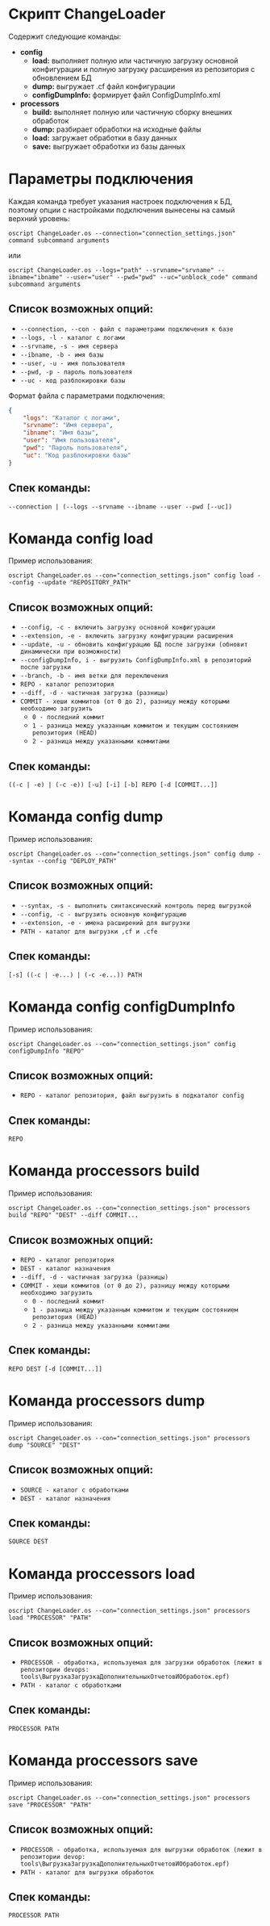 # Скрипт ChangeLoader
Содержит следующие команды:
- **config**
	- **load:** выполняет полную или частичную загрузку основной конфигурации и полную загрузку расширения из репозитория с обновлением БД
	- **dump:** выгружает .cf файл конфигурации
	- **configDumpInfo:** формирует файл ConfigDumpInfo.xml
- **processors**
	- **build:** выполняет полную или частичную сборку внешних обработок
	- **dump:** разбирает обработки на исходные файлы
	- **load:** загружает обработки в базу данных
	- **save:** выгружает обработки из базы данных

# Параметры подключения
Каждая команда требует указания настроек подключения к БД, поэтому опции с настройками подключения вынесены на самый верхний уровень:
```shell
oscript ChangeLoader.os --connection="connection_settings.json" command subcommand arguments
```
или

```shell
oscript ChangeLoader.os --logs="path" --srvname="srvname" --ibname="ibname" --user="user" --pwd="pwd" --uc="unblock_code" command subcommand arguments
```

## Список возможных опций:
- `--connection, --con - файл с параметрами подключения к базе`
- `--logs, -l - каталог с логами`
- `--srvname, -s - имя сервера`
- `--ibname, -b - имя базы`
- `--user, -u - имя пользователя`
- `--pwd, -p - пароль пользователя`
- `--uc - код разблокировки базы`

Формат файла с параметрами подключения:

```json
{
    "logs": "Каталог с логами",
    "srvname": "Имя сервера",
    "ibname": "Имя базы",
    "user": "Имя пользователя",
    "pwd": "Пароль пользователя",
    "uc": "Код разблокировки базы"
}

```
## Спек команды:
```shell
--connection | (--logs --srvname --ibname --user --pwd [--uc])
```

# Команда config load
Пример использования:
```shell
oscript ChangeLoader.os --con="connection_settings.json" config load --config --update "REPOSITORY_PATH"
```
## Список возможных опций:

- `--config, -c - включить загрузку основной конфигурации`
- `--extension, -e - включить загрузку конфигурации расширения`
- `--update, -u - обновить конфигурацию БД после загрузки (обновит динамически при возможности)`
- `--configDumpInfo, i - выгрузить ConfigDumpInfo.xml в репозиторий после загрузки`
- `--branch, -b - имя ветки для переключения`
- `REPO - каталог репозитория`
- `--diff, -d - частичная загрузка (разницы)`
- `COMMIT - хеши коммитов (от 0 до 2), разницу между которыми необходимо загрузить`
	- `0 - последний коммит`
	- `1 - разница между указанным коммитом и текущим состоянием репозитория (HEAD)`
	- `2 - разница между указанными коммитами`

## Спек команды:
```shell
((-c | -e) | (-c -e)) [-u] [-i] [-b] REPO [-d [COMMIT...]]
```

# Команда config dump
Пример использования:
```shell
oscript ChangeLoader.os --con="connection_settings.json" config dump --syntax --config "DEPLOY_PATH"
```
## Список возможных опций:
- `--syntax, -s - выполнить синтаксический контроль перед выгрузкой`
- `--config, -c - выгрузить основную конфигурацию`
- `--extension, -e - имена расширений для выгрузки`
- `PATH - каталог для выгрузки ,cf и .cfe`

## Спек команды:
```shell
[-s] ((-c | -e...) | (-c -e...)) PATH
```

# Команда config configDumpInfo
Пример использования:
```shell
oscript ChangeLoader.os --con="connection_settings.json" config configDumpInfo "REPO"
```

## Список возможных опций:
- `REPO - каталог репозитория, файл выгрузить в подкаталог config`

## Спек команды:
```shell
REPO
```

# Команда proccessors build
Пример использования:
```shell
oscript ChangeLoader.os --con="connection_settings.json" processors build "REPO" "DEST" --diff COMMIT...
```
## Список возможных опций:
- `REPO - каталог репозитория`
- `DEST - каталог назначения`
- `--diff, -d - частичная загрузка (разницы)`
- `COMMIT - хеши коммитов (от 0 до 2), разницу между которыми необходимо загрузить`
	- 	`0 - последний коммит`
	- 	`1 - разница между указанным коммитом и текущим состоянием репозитория (HEAD)`
	- 	`2 - разница между указанными коммитами`

## Спек команды:
```shell
REPO DEST [-d [COMMIT...]]
```

# Команда proccessors dump
Пример использования:
```shell
oscript ChangeLoader.os --con="connection_settings.json" processors dump "SOURCE" "DEST"
```
## Список возможных опций:
- `SOURCE - каталог c обработками`
- `DEST - каталог назначения`

## Спек команды:
```shell
SOURCE DEST
```

# Команда proccessors load
Пример использования:
```shell
oscript ChangeLoader.os --con="connection_settings.json" processors load "PROCESSOR" "PATH"
```
## Список возможных опций:
- `PROCESSOR - обработка, используемая для загрузки обработок (лежит в репозитории devops: tools\ВыгрузкаЗагрузкаДополнительныхОтчетовИОбработок.epf)`
- `PATH - каталог с обработками`

## Спек команды:
```shell
PROCESSOR PATH
```

# Команда proccessors save
Пример использования:
```shell
oscript ChangeLoader.os --con="connection_settings.json" processors save "PROCESSOR" "PATH"
```
## Список возможных опций:
- `PROCESSOR - обработка, используемая для выгрузки обработок (лежит в репозитории devop: tools\ВыгрузкаЗагрузкаДополнительныхОтчетовИОбработок.epf)`
- `PATH - каталог для выгрузки обработок`

## Спек команды:
```shell
PROCESSOR PATH
```
